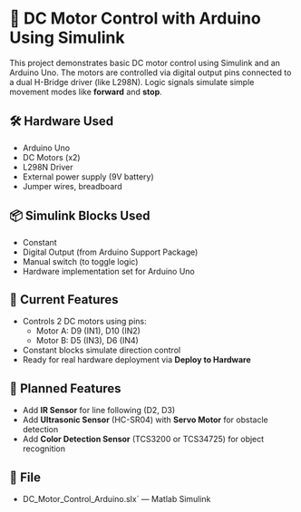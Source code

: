 # 🚗 DC Motor Control with Arduino Using Simulink

This project demonstrates basic DC motor control using Simulink and an Arduino Uno. The motors are controlled via digital output pins connected to a dual H-Bridge driver (like L298N). Logic signals simulate simple movement modes like **forward** and **stop**.

## 🛠 Hardware Used
- Arduino Uno
- DC Motors (x2)
- L298N Driver
- External power supply (9V battery)
- Jumper wires, breadboard

## 📦 Simulink Blocks Used
- Constant
- Digital Output (from Arduino Support Package)
- Manual switch (to toggle logic)
- Hardware implementation set for Arduino Uno

## 🧠 Current Features
- Controls 2 DC motors using pins:
  - Motor A: D9 (IN1), D10 (IN2)
  - Motor B: D5 (IN3), D6 (IN4)
- Constant blocks simulate direction control
- Ready for real hardware deployment via **Deploy to Hardware**

## 🔮 Planned Features
- Add **IR Sensor** for line following (D2, D3)
- Add **Ultrasonic Sensor** (HC-SR04) with **Servo Motor** for obstacle detection
- Add **Color Detection Sensor** (TCS3200 or TCS34725) for object recognition

## 📁 File
- DC_Motor_Control_Arduino.slx` — Matlab Simulink
